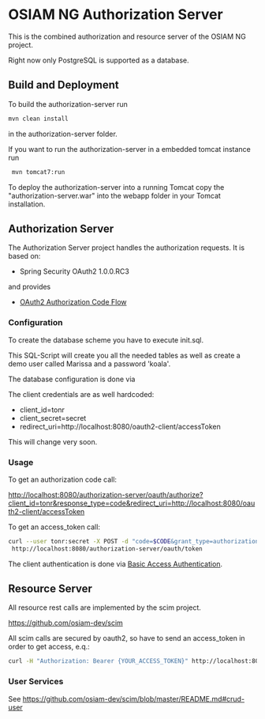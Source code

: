 # OSIAM NG Authorization Server

This is the combined authorization and resource server of the OSIAM NG project.

Right now only PostgreSQL is supported as a database.

## Build and Deployment

To build the authorization-server run
```sh
mvn clean install
```

in the authorization-server folder.

If you want to run the authorization-server in a embedded tomcat instance run
```sh
 mvn tomcat7:run
```

To deploy the authorization-server into a running Tomcat copy the "authorization-server.war" into the webapp folder in your Tomcat installation.


## Authorization Server

The Authorization Server project handles the authorization requests. It is based on:

* Spring Security OAuth2 1.0.0.RC3

and provides

* [OAuth2 Authorization Code Flow](http://tools.ietf.org/html/rfc6749#section-4.1)


### Configuration

To create the database scheme you have to execute init.sql. 

This SQL-Script will create you all the needed tables as well as create a demo user called Marissa and a password 'koala'.

The database configuration is done via

The client credentials are as well hardcoded:
 * client_id=tonr
 * client_secret=secret
 * redirect_uri=http://localhost:8080/oauth2-client/accessToken

This will change very soon.


### Usage

To get an authorization code call:

<http://localhost:8080/authorization-server/oauth/authorize?client_id=tonr&response_type=code&redirect_uri=http://localhost:8080/oauth2-client/accessToken>

To get an access_token call:

```sh
curl --user tonr:secret -X POST -d "code=$CODE&grant_type=authorization_code&redirect_uri=http://localhost:8080/oauth2-client/accessToken" \
 http://localhost:8080/authorization-server/oauth/token
```

The client authentication is done via [Basic Access Authentication](http://tools.ietf.org/html/rfc2617).


## Resource Server

All resource rest calls are implemented by the scim project.

https://github.com/osiam-dev/scim

All scim calls are secured by oauth2, so have to send an access_token in order to get access, e.q.:

```sh
curl -H "Authorization: Bearer {YOUR_ACCESS_TOKEN}" http://localhost:8080/authorization-server/User/{id}
```

### User Services

See https://github.com/osiam-dev/scim/blob/master/README.md#crud-user


